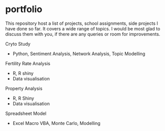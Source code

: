 # portfolio
This repository host a list of projects, school assignments, side projects I have done so far. It covers a wide range of topics. I would be most glad to discuss them with you, if there are any queries or room for improvements.

Cryto Study
- Python, Sentiment Analysis, Network Analysis, Topic Modelling

Fertility Rate Analysis
- R, R shiny
- Data visualisation

Property Analysis
- R, R Shiny
- Data visualisation

Spreadsheet Model
- Excel Macro VBA, Monte Carlo, Modelling
